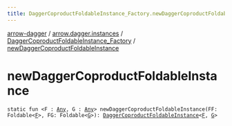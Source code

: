 ```yaml
---
title: DaggerCoproductFoldableInstance_Factory.newDaggerCoproductFoldableInstance - arrow-dagger
---
```


[arrow-dagger](../../index.html) / [arrow.dagger.instances](../index.html) / [DaggerCoproductFoldableInstance_Factory](index.html) / [newDaggerCoproductFoldableInstance](./new-dagger-coproduct-foldable-instance.html)

# newDaggerCoproductFoldableInstance

`static fun <F : `[`Any`](https://kotlinlang.org/api/latest/jvm/stdlib/kotlin/-any/index.html)`, G : `[`Any`](https://kotlinlang.org/api/latest/jvm/stdlib/kotlin/-any/index.html)`> newDaggerCoproductFoldableInstance(FF: Foldable<`[`F`](new-dagger-coproduct-foldable-instance.html#F)`>, FG: Foldable<`[`G`](new-dagger-coproduct-foldable-instance.html#G)`>): `[`DaggerCoproductFoldableInstance`](../-dagger-coproduct-foldable-instance/index.html)`<`[`F`](new-dagger-coproduct-foldable-instance.html#F)`, `[`G`](new-dagger-coproduct-foldable-instance.html#G)`>`